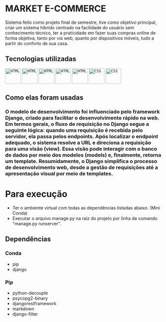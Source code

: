 # MARKET E-COMMERCE

Sistema feito como projeto final de semestre, tive como objetivo principal, criar um sistema híbrido centrado na facilidade do usuário sem conhecimento técnico, ter a praticidade em fazer suas compras online de forma objetiva, tanto por via web, quanto por dispositivos móveis, tudo a partir do conforto de sua casa.

## Tecnologias utilizadas

<div align="left">
	<code><img width="50" src="https://www.vectorlogo.zone/logos/postgresql/postgresql-icon.svg" alt="HTML" title="HTML"/></code>
	<code><img width="50" src="https://www.vectorlogo.zone/logos/getbootstrap/getbootstrap-icon.svg" alt="HTML" title="HTML"/></code>
	<code><img width="50" src="https://www.vectorlogo.zone/logos/python/python-icon.svg" alt="HTML" title="HTML"/></code>
	<code><img width="50" src="https://www.vectorlogo.zone/logos/djangoproject/djangoproject-ar21.svg" alt="HTML" title="HTML"/></code>
	<code><img width="50" src="https://user-images.githubusercontent.com/25181517/192158954-f88b5814-d510-4564-b285-dff7d6400dad.png" alt="HTML" title="HTML"/></code>
	<code><img width="50" src="https://user-images.githubusercontent.com/25181517/183898674-75a4a1b1-f960-4ea9-abcb-637170a00a75.png" alt="CSS" title="CSS"/></code>
	<code><img width="50" src="https://avatars.githubusercontent.com/u/6392739?s=280&v=4" alt="CSS" title="CSS"/></code>
</div>

## Como elas foram usadas
### O modelo de desenvolvimento foi influenciado pelo framework Django, criado para facilitar o desenvolvimento rápido na web. Em termos gerais, o fluxo de requisição no Django segue a seguinte lógica: quando uma requisição é recebida pelo servidor, ela passa pelos endpoints. Após localizar o endpoint adequado, o sistema resolve a URL e direciona a requisição para uma visão (view). Essa visão pode interagir com o banco de dados por meio dos modelos (models) e, finalmente, retorna um template. Resumidamente, o Django simplifica o processo de desenvolvimento web, desde a gestão de requisições até a apresentação visual por meio de templates.



# Para execução
- Ter o ambiente virtual com todas as dependências listadas abaixo. (Mini Conda)
- Executar o arquivo manage.py na raiz do projeto por linha de comando "manage.py runserver".

## Dependências
### Conda
- pip
- django

### Pip
- python-decouple
- psycopg2-binary
- djangorestframework
- markdown
- django-filter
